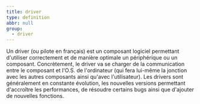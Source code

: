 ```yaml
---
title: driver
type: definition
abbr: null
group:
  - driver
---
```

Un driver (ou pilote en français) est un composant logiciel permettant d'utiliser correctement et de manière optimale un périphérique ou un composant. Concrètement, le driver va se charger de la communication entre le composant et l'O.S. de l'ordinateur (qui fera lui-même la jonction avec les autres composants ainsi qu'avec l'utilisateur). Les drivers sont généralement en constante évolution, les nouvelles versions permettant d'accroître les performances, de résoudre certains bugs ainsi que d'ajouter de nouvelles fonctions.
